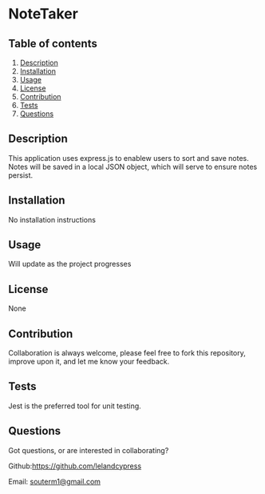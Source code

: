 # NoteTaker

## Table of contents

1. [Description](#Description)
2. [Installation](#Instructions)
3. [Usage](#Usage)
4. [License](#License)
5. [Contribution](#Contribution)
6. [Tests](#Tests)
7. [Questions](#Questions)

## Description

This application uses express.js to enablew users to sort and save notes. Notes will be saved in a local JSON object, which will serve to ensure notes persist.

## Installation

No installation instructions

## Usage

Will update as the project progresses

## License

None

## Contribution

Collaboration is always welcome, please feel free to fork this repository, improve upon it, and let me know your feedback.

## Tests

Jest is the preferred tool for unit testing.

## Questions

Got questions, or are interested in collaborating?

Github:https://github.com/lelandcypress

Email: souterm1@gmail.com
